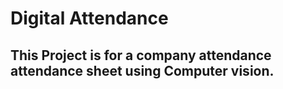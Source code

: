 # Digital Attendance
## This Project is for a company attendance attendance sheet using Computer vision.